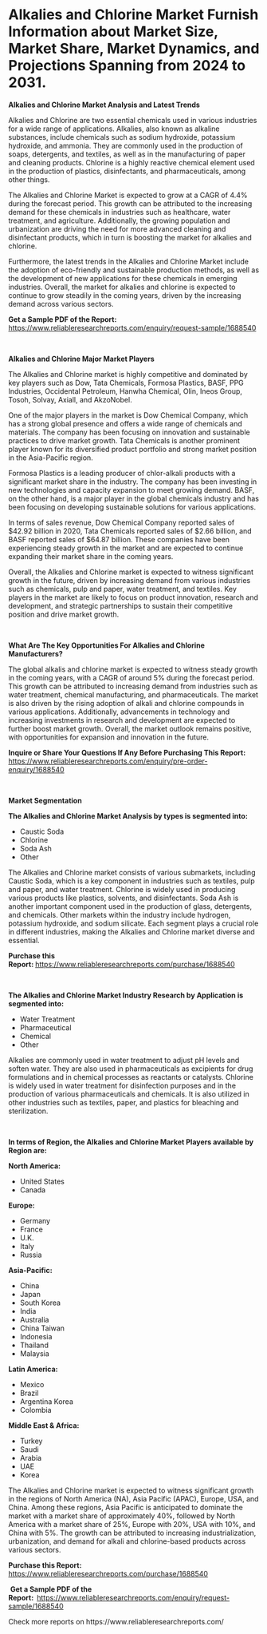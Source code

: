 <p><h1>Alkalies and Chlorine Market Furnish Information about Market Size, Market Share, Market Dynamics, and Projections Spanning from 2024 to 2031.</h1></p><p><strong>Alkalies and Chlorine Market Analysis and Latest Trends</strong></p>
<p><p>Alkalies and Chlorine are two essential chemicals used in various industries for a wide range of applications. Alkalies, also known as alkaline substances, include chemicals such as sodium hydroxide, potassium hydroxide, and ammonia. They are commonly used in the production of soaps, detergents, and textiles, as well as in the manufacturing of paper and cleaning products. Chlorine is a highly reactive chemical element used in the production of plastics, disinfectants, and pharmaceuticals, among other things.</p><p>The Alkalies and Chlorine Market is expected to grow at a CAGR of 4.4% during the forecast period. This growth can be attributed to the increasing demand for these chemicals in industries such as healthcare, water treatment, and agriculture. Additionally, the growing population and urbanization are driving the need for more advanced cleaning and disinfectant products, which in turn is boosting the market for alkalies and chlorine.</p><p>Furthermore, the latest trends in the Alkalies and Chlorine Market include the adoption of eco-friendly and sustainable production methods, as well as the development of new applications for these chemicals in emerging industries. Overall, the market for alkalies and chlorine is expected to continue to grow steadily in the coming years, driven by the increasing demand across various sectors.</p></p>
<p><strong>Get a Sample PDF of the Report:&nbsp;</strong> <a href="https://www.reliableresearchreports.com/enquiry/request-sample/1688540">https://www.reliableresearchreports.com/enquiry/request-sample/1688540</a></p>
<p>&nbsp;</p>
<p><strong>Alkalies and Chlorine Major Market Players</strong></p>
<p><p>The Alkalies and Chlorine market is highly competitive and dominated by key players such as Dow, Tata Chemicals, Formosa Plastics, BASF, PPG Industries, Occidental Petroleum, Hanwha Chemical, Olin, Ineos Group, Tosoh, Solvay, Axiall, and AkzoNobel.</p><p>One of the major players in the market is Dow Chemical Company, which has a strong global presence and offers a wide range of chemicals and materials. The company has been focusing on innovation and sustainable practices to drive market growth. Tata Chemicals is another prominent player known for its diversified product portfolio and strong market position in the Asia-Pacific region.</p><p>Formosa Plastics is a leading producer of chlor-alkali products with a significant market share in the industry. The company has been investing in new technologies and capacity expansion to meet growing demand. BASF, on the other hand, is a major player in the global chemicals industry and has been focusing on developing sustainable solutions for various applications.</p><p>In terms of sales revenue, Dow Chemical Company reported sales of $42.92 billion in 2020, Tata Chemicals reported sales of $2.66 billion, and BASF reported sales of $64.87 billion. These companies have been experiencing steady growth in the market and are expected to continue expanding their market share in the coming years.</p><p>Overall, the Alkalies and Chlorine market is expected to witness significant growth in the future, driven by increasing demand from various industries such as chemicals, pulp and paper, water treatment, and textiles. Key players in the market are likely to focus on product innovation, research and development, and strategic partnerships to sustain their competitive position and drive market growth.</p></p>
<p>&nbsp;</p>
<p><strong>What Are The Key Opportunities For Alkalies and Chlorine Manufacturers?</strong></p>
<p><p>The global alkalis and chlorine market is expected to witness steady growth in the coming years, with a CAGR of around 5% during the forecast period. This growth can be attributed to increasing demand from industries such as water treatment, chemical manufacturing, and pharmaceuticals. The market is also driven by the rising adoption of alkali and chlorine compounds in various applications. Additionally, advancements in technology and increasing investments in research and development are expected to further boost market growth. Overall, the market outlook remains positive, with opportunities for expansion and innovation in the future.</p></p>
<p><strong>Inquire or Share Your Questions If Any Before Purchasing This Report:</strong> <a href="https://www.reliableresearchreports.com/enquiry/pre-order-enquiry/1688540">https://www.reliableresearchreports.com/enquiry/pre-order-enquiry/1688540</a></p>
<p>&nbsp;</p>
<p><strong>Market Segmentation</strong></p>
<p><strong>The Alkalies and Chlorine Market Analysis by types is segmented into:</strong></p>
<p><ul><li>Caustic Soda</li><li>Chlorine</li><li>Soda Ash</li><li>Other</li></ul></p>
<p><p>The Alkalies and Chlorine market consists of various submarkets, including Caustic Soda, which is a key component in industries such as textiles, pulp and paper, and water treatment. Chlorine is widely used in producing various products like plastics, solvents, and disinfectants. Soda Ash is another important component used in the production of glass, detergents, and chemicals. Other markets within the industry include hydrogen, potassium hydroxide, and sodium silicate. Each segment plays a crucial role in different industries, making the Alkalies and Chlorine market diverse and essential.</p></p>
<p><strong>Purchase this Report:&nbsp;</strong><a href="https://www.reliableresearchreports.com/purchase/1688540">https://www.reliableresearchreports.com/purchase/1688540</a></p>
<p>&nbsp;</p>
<p><strong>The Alkalies and Chlorine Market Industry Research by Application is segmented into:</strong></p>
<p><ul><li>Water Treatment</li><li>Pharmaceutical</li><li>Chemical</li><li>Other</li></ul></p>
<p><p>Alkalies are commonly used in water treatment to adjust pH levels and soften water. They are also used in pharmaceuticals as excipients for drug formulations and in chemical processes as reactants or catalysts. Chlorine is widely used in water treatment for disinfection purposes and in the production of various pharmaceuticals and chemicals. It is also utilized in other industries such as textiles, paper, and plastics for bleaching and sterilization.</p></p>
<p>&nbsp;</p>
<p><strong>In terms of Region, the Alkalies and Chlorine Market Players available by Region are:</strong></p>
<p>
    <p> <strong> North America: </strong>
        <ul>
            <li>United States</li>
            <li>Canada</li>
        </ul>
        </p> 
    <p> <strong> Europe: </strong>
        <ul>
            <li>Germany</li>
            <li>France</li>
            <li>U.K.</li>
            <li>Italy</li>
            <li>Russia</li>
        </ul>
        </p> 
    <p> <strong> Asia-Pacific: </strong>
        <ul>
            <li>China</li>
            <li>Japan</li>
            <li>South Korea</li>
            <li>India</li>
            <li>Australia</li>
            <li>China Taiwan</li>
            <li>Indonesia</li>
            <li>Thailand</li>
            <li>Malaysia</li>
        </ul>
        </p> 
    <p> <strong> Latin America: </strong>
        <ul>
            <li>Mexico</li>
            <li>Brazil</li>
            <li>Argentina Korea</li>
            <li>Colombia</li>
        </ul>
        </p> 
    <p> <strong> Middle East & Africa: </strong>
        <ul>
            <li>Turkey</li>
            <li>Saudi</li>
            <li>Arabia</li>
            <li>UAE</li>
            <li>Korea</li>
        </ul>
    </p>
    </p>
<p><p>The Alkalies and Chlorine market is expected to witness significant growth in the regions of North America (NA), Asia Pacific (APAC), Europe, USA, and China. Among these regions, Asia Pacific is anticipated to dominate the market with a market share of approximately 40%, followed by North America with a market share of 25%, Europe with 20%, USA with 10%, and China with 5%. The growth can be attributed to increasing industrialization, urbanization, and demand for alkali and chlorine-based products across various sectors.</p></p>
<p><strong>Purchase this Report: </strong><a href="https://www.reliableresearchreports.com/purchase/1688540">https://www.reliableresearchreports.com/purchase/1688540</a></p>
<p>&nbsp;<strong>Get a Sample PDF of the Report:&nbsp;&nbsp;</strong><a href="https://www.reliableresearchreports.com/enquiry/request-sample/1688540">https://www.reliableresearchreports.com/enquiry/request-sample/1688540</a></p>
<p><strong></strong></p>
<p>Check more reports on https://www.reliableresearchreports.com/</p>